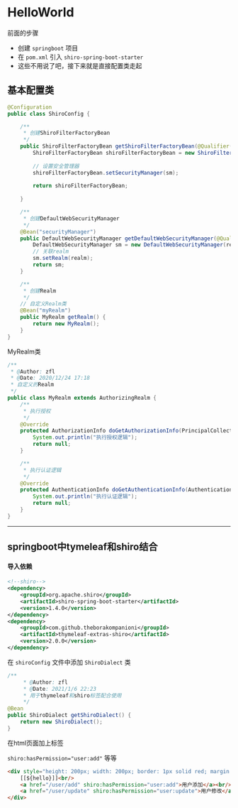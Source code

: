 # HelloWorld

前面的步骤

* 创建 `springboot` 项目
* 在 `pom.xml` 引入 `shiro-spring-boot-starter` 
* 这些不用说了吧，接下来就是直接配置类走起

## 基本配置类



```java
@Configuration
public class ShiroConfig {

    /**
     * 创建ShiroFilterFactoryBean
     */
    public ShiroFilterFactoryBean getShiroFilterFactoryBean(@Qualifier("securityManager")DefaultWebSecurityManager sm) {
        ShiroFilterFactoryBean shiroFilterFactoryBean = new ShiroFilterFactoryBean();
        
        // 设置安全管理器
        shiroFilterFactoryBean.setSecurityManager(sm);
        
        return shiroFilterFactoryBean;
        
    }

    /**
     * 创建DefaultWebSecurityManager
     */
    @Bean("securityManager")
    public DefaultWebSecurityManager getDefaultWebSecurityManager(@Qualifier("myRealm") MyRealm realm) {
        DefaultWebSecurityManager sm = new DefaultWebSecurityManager(realm);
        // 关联realm
        sm.setRealm(realm);
        return sm;
    }

    /**
     * 创建Realm
     */
    // 自定义Realm类
    @Bean("myRealm")
    public MyRealm getRealm() {
        return new MyRealm();
    }
}

```



MyRealm类

```java
/**
 * @Author: zfl
 * @Date: 2020/12/24 17:18
 * 自定义的Realm
 */
public class MyRealm extends AuthorizingRealm {
    /**
     * 执行授权
     */
    @Override
    protected AuthorizationInfo doGetAuthorizationInfo(PrincipalCollection principals) {
        System.out.println("执行授权逻辑");
        return null;
    }

    /**
     * 执行认证逻辑
     */
    @Override
    protected AuthenticationInfo doGetAuthenticationInfo(AuthenticationToken token) throws AuthenticationException {
        System.out.println("执行认证逻辑");
        return null;
    }
}
```



---

## springboot中tymeleaf和shiro结合

#### 导入依赖

```xml
<!--shiro-->
<dependency>
    <groupId>org.apache.shiro</groupId>
    <artifactId>shiro-spring-boot-starter</artifactId>
    <version>1.4.0</version>
</dependency>
<dependency>
    <groupId>com.github.theborakompanioni</groupId>
    <artifactId>thymeleaf-extras-shiro</artifactId>
    <version>2.0.0</version>
</dependency>
```

在 `shiroConfig` 文件中添加 `ShiroDialect` 类

```java
/**
     * @Author: zfl
     * @Date: 2021/1/6 22:23
     * 用于thymeleaf和shiro标签配合使用
     */ 
@Bean
public ShiroDialect getShiroDialect() {
    return new ShiroDialect();
}
```

在html页面加上标签

`shiro:hasPermission="user:add"` 等等

```html
<div style="height: 200px; width: 200px; border: 1px solid red; margin: 100px auto;">
    [[${hello}]]<br/>
    <a href="/user/add" shiro:hasPermission="user:add">用户添加</a><br/>
    <a href="/user/update" shiro:hasPermission="user:update">用户修改</a><br/>
</div>

```





































































































